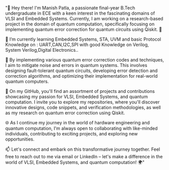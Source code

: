 "👋 Hey there! I'm Manish Patla, a passionate final-year B.Tech undergraduate in ECE with a keen interest in the fascinating domains of VLSI and Embedded Systems. Currently, I am working on a research-based project in the domain of quantum computation, specifically focusing on implementing quantum error correction for quantum circuits using Qiskit. 🌟

🧰  I’m currently learning Embedded Systems, STA, UVM and basic Protocol Knowledge on : UART,CAN,I2C,SPI with good Knowledge on Verilog, System Verilog,Digital Electronics..

🧪 By implementing various quantum error correction codes and techniques, I aim to mitigate noise and errors in quantum systems. This involves designing fault-tolerant quantum circuits, developing error detection and correction algorithms, and optimizing their implementation for real-world quantum computers.

🚀 On my GitHub, you'll find an assortment of projects and contributions showcasing my passion for VLSI, Embedded Systems, and quantum computation. I invite you to explore my repositories, where you'll discover innovative designs, code snippets, and verification methodologies, as well as my research on quantum error correction using Qiskit.

🌐 As I continue my journey in the world of hardware engineering and quantum computation, I'm always open to collaborating with like-minded individuals, contributing to exciting projects, and exploring new opportunities.

📫 Let's connect and embark on this transformative journey together. Feel free to reach out to me via email or LinkedIn – let's make a difference in the world of VLSI, Embedded Systems, and quantum computation! 🌍"

